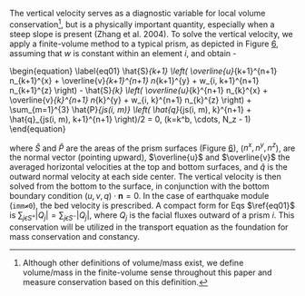 The vertical velocity serves as a diagnostic variable for local volume conservation[^1], but is a physically important quantity, especially when a steep slope is present (Zhang et al. 2004). To solve the vertical velocity, we apply a finite-volume method to a typical prism, as depicted in Figure [6](geometry-discretization.md#figure06), assuming that $w$ is constant within an element $i$, and obtain - 

[^1]: Although other definitions of volume/mass exist, we define volume/mass in the finite-volume sense throughout this paper and measure conservation based on this definition.

\begin{equation}
\label{eq01}
\hat{S}_{k+1} \left( \overline{u}_{k+1}^{n+1} n_{k+1}^{x} + \overline{v}_{k+1}^{n+1} n_{k+1}^{y} + w_{i, k+1}^{n+1} n_{k+1}^{z} \right) - \hat{S}_{k} \left( \overline{u}_{k}^{n+1} n_{k}^{x} + \overline{v}_{k}^{n+1} n_{k}^{y} + w_{i, k}^{n+1} n_{k}^{z} \right) + \sum_{m=1}^{3} \hat{P}_{js(i, m)} \left( \hat{q}_{js(i, m), k}^{n+1} + \hat{q}_{js(i, m), k+1}^{n+1}  \right)/2 = 0, (k=k^b, \cdots, N_z - 1)
\end{equation}

where $\hat{S}$ and $\hat{P}$ are the areas of the prism surfaces (Figure [6](geometry-discretization.md#figure06)), ($n^x, n^y, n^z$), are the normal vector (pointing upward), $\overline{u}$ and $\overline{v}$ the averaged horizontal velocities at the top and bottom surfaces, and $\hat{q}$ is the outward normal velocity at each side center. The vertical velocity is then solved from the bottom to the surface, in conjunction with the bottom boundary condition $(u, v, q)\cdot\pmb{n}=0$. In the case of earthquake module (`imm≠0`), the bed velocity is prescribed. A compact form for Eqs $\ref{eq01}$ is $\sum_{j\epsilon S^+} \left| Q_j\right| = \sum_{j\epsilon S^-} \left| Q_j\right|$, where $Q_j$ is the facial fluxes outward of a prism $i$. This conservation will be utilized in the transport equation as the foundation for mass conservation and constancy.